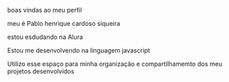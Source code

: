 boas vindas ao meu perfil







meu é Pablo henrique cardoso siqueira









estou esdudando na Alura













Estou me desenvolvendo na linguagem javascript










Utilizo esse espaço para minha organização e compartilhamemto dos meu projetos desenvolvidos
